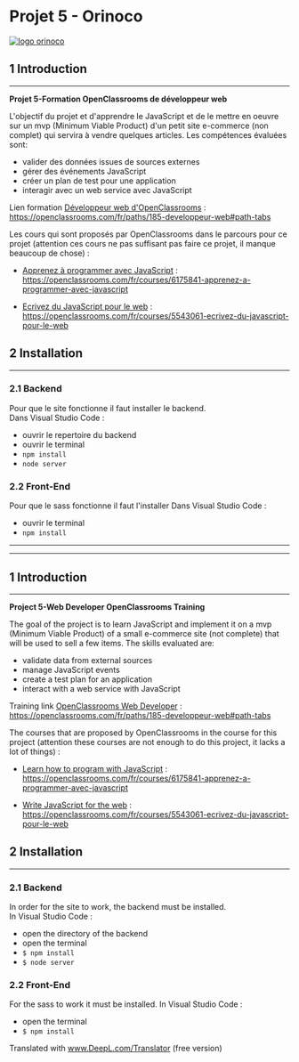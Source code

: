 # Projet 5 - Orinoco
[![logo orinoco](https://user.oc-static.com/upload/2019/09/04/15675819263013_image1.png)](#)

## 1 Introduction
-------------------------------
__Projet 5-Formation OpenClassrooms de développeur web__

L'objectif du projet et d'apprendre le JavaScript et de le mettre en oeuvre sur un mvp (Minimum Viable Product) d'un petit site e-commerce (non complet) qui servira à vendre quelques articles.
Les compétences évaluées sont:
* valider des données issues de sources externes
* gérer des événements JavaScript
* créer un plan de test pour une application
* interagir avec un web service avec JavaScript

Lien formation [Développeur web d'OpenClassrooms](https://openclassrooms.com/fr/paths/185-developpeur-web#path-tabs) : https://openclassrooms.com/fr/paths/185-developpeur-web#path-tabs

Les cours qui sont proposés par OpenClassrooms dans le parcours pour ce projet (attention ces cours ne pas suffisant pas faire ce projet, il manque beaucoup de chose) :

* [Apprenez à programmer avec JavaScript](https://openclassrooms.com/fr/courses/6175841-apprenez-a-programmer-avec-javascript) : https://openclassrooms.com/fr/courses/6175841-apprenez-a-programmer-avec-javascript

* [Ecrivez du JavaScript pour le web](https://openclassrooms.com/fr/courses/5543061-ecrivez-du-javascript-pour-le-web) : https://openclassrooms.com/fr/courses/5543061-ecrivez-du-javascript-pour-le-web


## 2 Installation
-------------------------------
### 2.1 __Backend__  
Pour que le site fonctionne il faut installer le backend.  
Dans Visual Studio Code :
* ouvrir le repertoire du backend
* ouvrir le terminal
* `npm install`
* `node server`

### 2.2 __Front-End__  
Pour que le sass fonctionne il faut l'installer
Dans Visual Studio Code :
* ouvrir le terminal
* `npm install`

------------------------------------------------------------------------------------------
------------------------------------------------------------------------------------------
  
    

## 1 Introduction
-------------------------------
__Project 5-Web Developer OpenClassrooms Training__

The goal of the project is to learn JavaScript and implement it on a mvp (Minimum Viable Product) of a small e-commerce site (not complete) that will be used to sell a few items.
The skills evaluated are:
* validate data from external sources
* manage JavaScript events
* create a test plan for an application
* interact with a web service with JavaScript

Training link [OpenClassrooms Web Developer](https://openclassrooms.com/fr/paths/185-developpeur-web#path-tabs) : https://openclassrooms.com/fr/paths/185-developpeur-web#path-tabs

The courses that are proposed by OpenClassrooms in the course for this project (attention these courses are not enough to do this project, it lacks a lot of things) :

* [Learn how to program with JavaScript](https://openclassrooms.com/fr/courses/6175841-apprenez-a-programmer-avec-javascript) : https://openclassrooms.com/fr/courses/6175841-apprenez-a-programmer-avec-javascript

* [Write JavaScript for the web](https://openclassrooms.com/fr/courses/5543061-ecrivez-du-javascript-pour-le-web) : https://openclassrooms.com/fr/courses/5543061-ecrivez-du-javascript-pour-le-web


## 2 Installation
-------------------------------
### 2.1 __Backend__  
In order for the site to work, the backend must be installed.  
In Visual Studio Code :
* open the directory of the backend
* open the terminal
* `$ npm install`
* `$ node server`

### 2.2 __Front-End__  
For the sass to work it must be installed.
In Visual Studio Code :
* open the terminal
* `$ npm install`

Translated with www.DeepL.com/Translator (free version)